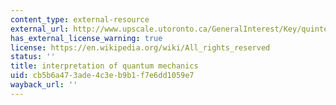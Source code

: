 ```yaml
---
content_type: external-resource
external_url: http://www.upscale.utoronto.ca/GeneralInterest/Key/quinterp.htm
has_external_license_warning: true
license: https://en.wikipedia.org/wiki/All_rights_reserved
status: ''
title: interpretation of quantum mechanics
uid: cb5b6a47-3ade-4c3e-b9b1-f7e6dd1059e7
wayback_url: ''
---
```

